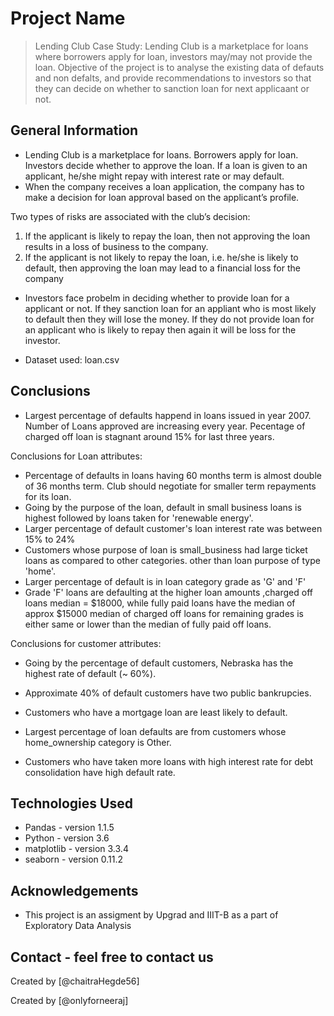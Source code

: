 # Project Name
> Lending Club Case Study: Lending Club is a marketplace for loans where borrowers apply for loan, investors may/may not provide the loan.
> Objective of the project is to analyse the existing data of defauts and non defalts, and provide recommendations to investors so that 
> they can decide on whether to sanction loan for next applicaant or not.


## General Information
- Lending Club is a marketplace for loans. Borrowers apply for loan. Investors decide whether to approve the loan. If a loan is given to an applicant, he/she might repay with interest rate or may default.
- When the company receives a loan application, the company has to make a decision for loan approval based on the applicant’s profile.

Two types of risks are associated with the club’s decision: 
1. If the applicant is likely to repay the loan, then not approving the loan results in a loss of business to the company. 
2. If the applicant is not likely to repay the loan, i.e. he/she is likely to default, then approving the loan may lead to a financial loss for the company

- Investors face probelm in deciding whether to provide loan for a applicant or not. If they sanction loan for an appliant who is most likely to default then they will lose the money. If they do not provide loan for an applicant who is likely to repay then again it will be loss for the investor.

- Dataset used: loan.csv


## Conclusions
- Largest percentage of defaults happend in loans issued in year 2007. Number of Loans approved are increasing every year. Pecentage of charged off loan is stagnant around 15% for last three years.

Conclusions for Loan attributes:
- Percentage of defaults in loans having 60 months term is almost double of 36 months term. Club should negotiate for smaller term repayments for its loan.
- Going by the purpose of the loan, default in small business loans is highest followed by loans taken for 'renewable energy'.
- Larger percentage of default customer's loan interest rate was between 15% to 24%
- Customers whose purpose of loan is small_business had large ticket loans as compared to other categories. other than loan purpose of type 'home'.
- Larger percentage of default is in loan category grade as 'G' and 'F'
- Grade 'F' loans are defaulting at the higher loan amounts ,charged off loans median = $18000, while fully paid loans have the median of approx $15000 median of charged off loans for remaining grades is either same or lower than the median of fully paid off loans.

Conclusions for customer attributes:
- Going by the percentage of default customers, Nebraska has the highest rate of default (~ 60%).
- Approximate 40% of default customers have two public bankrupcies.
- Customers who have a mortgage loan are least likely to default.
- Largest percentage of loan defaults are from customers whose home_ownership category is Other.

- Customers who have taken more loans with high interest rate for debt consolidation have high default rate.






## Technologies Used
- Pandas - version 1.1.5
- Python - version 3.6
- matplotlib - version 3.3.4
- seaborn - version 0.11.2


## Acknowledgements
- This project is an assigment by Upgrad and IIIT-B as a part of Exploratory Data Analysis


## Contact - feel free to contact us
Created by [@chaitraHegde56]

Created by [@onlyforneeraj]

